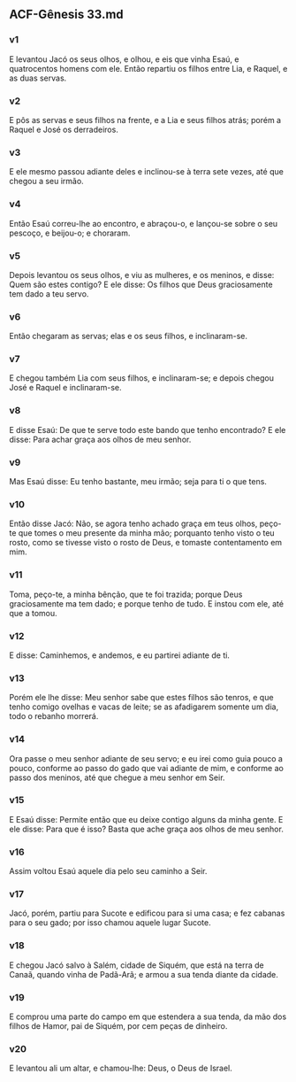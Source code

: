 ## ACF-Gênesis 33.md
### v1
 E levantou Jacó os seus olhos, e olhou, e eis que vinha Esaú, e quatrocentos homens com ele. Então repartiu os filhos entre Lia, e Raquel, e as duas servas.
### v2
 E pôs as servas e seus filhos na frente, e a Lia e seus filhos atrás; porém a Raquel e José os derradeiros.
### v3
 E ele mesmo passou adiante deles e inclinou-se à terra sete vezes, até que chegou a seu irmão.
### v4
 Então Esaú correu-lhe ao encontro, e abraçou-o, e lançou-se sobre o seu pescoço, e beijou-o; e choraram.
### v5
 Depois levantou os seus olhos, e viu as mulheres, e os meninos, e disse: Quem são estes contigo? E ele disse: Os filhos que Deus graciosamente tem dado a teu servo.
### v6
 Então chegaram as servas; elas e os seus filhos, e inclinaram-se.
### v7
 E chegou também Lia com seus filhos, e inclinaram-se; e depois chegou José e Raquel e inclinaram-se.
### v8
 E disse Esaú: De que te serve todo este bando que tenho encontrado? E ele disse: Para achar graça aos olhos de meu senhor.
### v9
 Mas Esaú disse: Eu tenho bastante, meu irmão; seja para ti o que tens.
### v10
 Então disse Jacó: Não, se agora tenho achado graça em teus olhos, peço-te que tomes o meu presente da minha mão; porquanto tenho visto o teu rosto, como se tivesse visto o rosto de Deus, e tomaste contentamento em mim.
### v11
 Toma, peço-te, a minha bênção, que te foi trazida; porque Deus graciosamente ma tem dado; e porque tenho de tudo. E instou com ele, até que a tomou.
### v12
 E disse: Caminhemos, e andemos, e eu partirei adiante de ti.
### v13
 Porém ele lhe disse: Meu senhor sabe que estes filhos são tenros, e que tenho comigo ovelhas e vacas de leite; se as afadigarem somente um dia, todo o rebanho morrerá.
### v14
 Ora passe o meu senhor adiante de seu servo; e eu irei como guia pouco a pouco, conforme ao passo do gado que vai adiante de mim, e conforme ao passo dos meninos, até que chegue a meu senhor em Seir.
### v15
 E Esaú disse: Permite então que eu deixe contigo alguns da minha gente. E ele disse: Para que é isso? Basta que ache graça aos olhos de meu senhor.
### v16
 Assim voltou Esaú aquele dia pelo seu caminho a Seir.
### v17
 Jacó, porém, partiu para Sucote e edificou para si uma casa; e fez cabanas para o seu gado; por isso chamou aquele lugar Sucote.
### v18
 E chegou Jacó salvo à Salém, cidade de Siquém, que está na terra de Canaã, quando vinha de Padã-Arã; e armou a sua tenda diante da cidade.
### v19
 E comprou uma parte do campo em que estendera a sua tenda, da mão dos filhos de Hamor, pai de Siquém, por cem peças de dinheiro.
### v20
 E levantou ali um altar, e chamou-lhe: Deus, o Deus de Israel.
